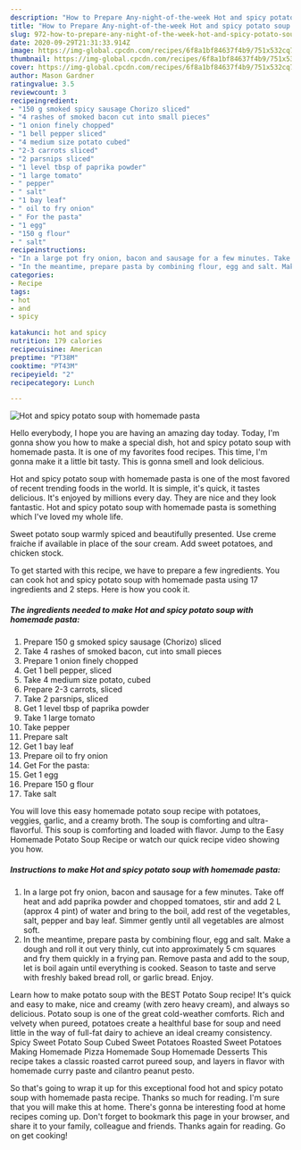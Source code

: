 ```yaml
---
description: "How to Prepare Any-night-of-the-week Hot and spicy potato soup with homemade pasta"
title: "How to Prepare Any-night-of-the-week Hot and spicy potato soup with homemade pasta"
slug: 972-how-to-prepare-any-night-of-the-week-hot-and-spicy-potato-soup-with-homemade-pasta
date: 2020-09-29T21:31:33.914Z
image: https://img-global.cpcdn.com/recipes/6f8a1bf84637f4b9/751x532cq70/hot-and-spicy-potato-soup-with-homemade-pasta-recipe-main-photo.jpg
thumbnail: https://img-global.cpcdn.com/recipes/6f8a1bf84637f4b9/751x532cq70/hot-and-spicy-potato-soup-with-homemade-pasta-recipe-main-photo.jpg
cover: https://img-global.cpcdn.com/recipes/6f8a1bf84637f4b9/751x532cq70/hot-and-spicy-potato-soup-with-homemade-pasta-recipe-main-photo.jpg
author: Mason Gardner
ratingvalue: 3.5
reviewcount: 3
recipeingredient:
- "150 g smoked spicy sausage Chorizo sliced"
- "4 rashes of smoked bacon cut into small pieces"
- "1 onion finely chopped"
- "1 bell pepper sliced"
- "4 medium size potato cubed"
- "2-3 carrots sliced"
- "2 parsnips sliced"
- "1 level tbsp of paprika powder"
- "1 large tomato"
- " pepper"
- " salt"
- "1 bay leaf"
- " oil to fry onion"
- " For the pasta"
- "1 egg"
- "150 g flour"
- " salt"
recipeinstructions:
- "In a large pot fry onion, bacon and sausage for a few minutes. Take off heat and add paprika powder and chopped tomatoes, stir and add 2 L (approx 4 pint) of water and bring to the boil, add rest of the vegetables, salt, pepper and bay leaf. Simmer gently until all vegetables are almost soft."
- "In the meantime, prepare pasta by combining flour, egg and salt. Make a dough and roll it out very thinly, cut into approximately 5 cm squares and fry them quickly in a frying pan. Remove pasta and add to the soup, let is boil again until everything is cooked. Season to taste and serve with freshly baked bread roll, or garlic bread. Enjoy."
categories:
- Recipe
tags:
- hot
- and
- spicy

katakunci: hot and spicy 
nutrition: 179 calories
recipecuisine: American
preptime: "PT38M"
cooktime: "PT43M"
recipeyield: "2"
recipecategory: Lunch

---
```



![Hot and spicy potato soup with homemade pasta](https://img-global.cpcdn.com/recipes/6f8a1bf84637f4b9/751x532cq70/hot-and-spicy-potato-soup-with-homemade-pasta-recipe-main-photo.jpg)

Hello everybody, I hope you are having an amazing day today. Today, I'm gonna show you how to make a special dish, hot and spicy potato soup with homemade pasta. It is one of my favorites food recipes. This time, I'm gonna make it a little bit tasty. This is gonna smell and look delicious.

Hot and spicy potato soup with homemade pasta is one of the most favored of recent trending foods in the world. It is simple, it's quick, it tastes delicious. It's enjoyed by millions every day. They are nice and they look fantastic. Hot and spicy potato soup with homemade pasta is something which I've loved my whole life.

Sweet potato soup warmly spiced and beautifully presented. Use creme fraiche if available in place of the sour cream. Add sweet potatoes, and chicken stock.


To get started with this recipe, we have to prepare a few ingredients. You can cook hot and spicy potato soup with homemade pasta using 17 ingredients and 2 steps. Here is how you cook it.

<!--inarticleads1-->

##### The ingredients needed to make Hot and spicy potato soup with homemade pasta:

1. Prepare 150 g smoked spicy sausage (Chorizo) sliced
1. Take 4 rashes of smoked bacon, cut into small pieces
1. Prepare 1 onion finely chopped
1. Get 1 bell pepper, sliced
1. Take 4 medium size potato, cubed
1. Prepare 2-3 carrots, sliced
1. Take 2 parsnips, sliced
1. Get 1 level tbsp of paprika powder
1. Take 1 large tomato
1. Take  pepper
1. Prepare  salt
1. Get 1 bay leaf
1. Prepare  oil to fry onion
1. Get  For the pasta:
1. Get 1 egg
1. Prepare 150 g flour
1. Take  salt


You will love this easy homemade potato soup recipe with potatoes, veggies, garlic, and a creamy broth. The soup is comforting and ultra-flavorful. This soup is comforting and loaded with flavor. Jump to the Easy Homemade Potato Soup Recipe or watch our quick recipe video showing you how. 

<!--inarticleads2-->

##### Instructions to make Hot and spicy potato soup with homemade pasta:

1. In a large pot fry onion, bacon and sausage for a few minutes. Take off heat and add paprika powder and chopped tomatoes, stir and add 2 L (approx 4 pint) of water and bring to the boil, add rest of the vegetables, salt, pepper and bay leaf. Simmer gently until all vegetables are almost soft.
1. In the meantime, prepare pasta by combining flour, egg and salt. Make a dough and roll it out very thinly, cut into approximately 5 cm squares and fry them quickly in a frying pan. Remove pasta and add to the soup, let is boil again until everything is cooked. Season to taste and serve with freshly baked bread roll, or garlic bread. Enjoy.


Learn how to make potato soup with the BEST Potato Soup recipe! It&#39;s quick and easy to make, nice and creamy (with zero heavy cream), and always so delicious. Potato soup is one of the great cold-weather comforts. Rich and velvety when pureed, potatoes create a healthful base for soup and need little in the way of full-fat dairy to achieve an ideal creamy consistency. Spicy Sweet Potato Soup Cubed Sweet Potatoes Roasted Sweet Potatoes Making Homemade Pizza Homemade Soup Homemade Desserts This recipe takes a classic roasted carrot pureed soup, and layers in flavor with homemade curry paste and cilantro peanut pesto. 

So that's going to wrap it up for this exceptional food hot and spicy potato soup with homemade pasta recipe. Thanks so much for reading. I'm sure that you will make this at home. There's gonna be interesting food at home recipes coming up. Don't forget to bookmark this page in your browser, and share it to your family, colleague and friends. Thanks again for reading. Go on get cooking!
